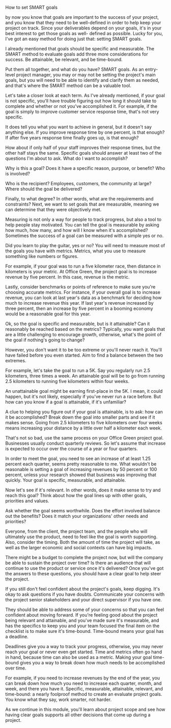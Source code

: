How to set SMART goals


by now you know that goals are important to the success of your project, and you know that they need to be well-defined in order to help keep your project on track. Since 
your deliverables depend on your goals, it's in your best interest to get those goals as well- defined as possible. Lucky for you, I've got an easy method for doing just that:
setting SMART goals. 

I already mentioned that goals should be specific and measurable. The SMART method to evaluate goals add three more considerations for success. Be attainable, be relevant, 
and be time-bound.

Put them all together, and what do you have? SMART goals. As an entry-level project manager, you may or may not be setting the project's main goals, but you will need to be
able to identify and clarify them as needed, and that's where the SMART method can be a valuable tool.

Let's take a closer look at each term. As I've already mentioned, if your goal is not specific, you'll have trouble figuring out how long it should take to complete and whether
or not you've accomplished it. For example, if the goal is simply to improve customer service response time, that's not very specific.

It does tell you what you want to achieve in general, but it doesn't say anything else. If you improve response time by one percent, is that enough? If after five years response
time finally goes up, is that enough? 

How about if only half of your staff improves their response times, but the other half stays the same. Specific goals should answer at least two of the questions I'm about to
ask. What do I want to accomplish?

Why is this a goal? Does it have a specific reason, purpose, or benefit? Who is involved?

Who is the recipient? Employees, customers, the community at large? Where should the goal be delivered?

Finally, to what degree? In other words, what are the requirements and constraints? Next, we want to set goals that are measurable, meaning we can determine that they were
objectively met.

Measuring is not only a way for people to track progress, but also a tool to help people stay motivated. You can tell the goal is measurable by asking how much, how many, and
how will I know when it's accomplished? Sometimes the success of a goal can be measured with a simple yes or no. 

Did you learn to play the guitar, yes or no? You will need to measure most of the goals you have with metrics. Metrics, what you use to measure something like numbers or 
figures.

For example, if your goal was to run a five kilometer race, then distance in kilometers is your metric. At Office Green, the project goal is to increase revenue by five
percent. In this case, revenue is the metric.

Lastly, consider benchmarks or points of reference to make sure you're choosing accurate metrics. For instance, if your overall goal is to increase revenue, you can look at
last year's data as a benchmark for deciding how much to increase revenue this year. If last year's revenue increased by three percent, then an increase by five percent in 
a booming economy would be a reasonable goal for this year.

Ok, so the goal is specific and measurable, but is it attainable? Can it reasonably be reached based on the metrics? Typically, you want goals that are a little challenging 
to encourage growth, otherwise, what's the point of the goal if nothing's going to change?

However, you don't want it to be too extreme or you'll never reach it. You'll have failed before you even started. Aim to find a balance between the two extremes.

For example, let's take the goal to run a 5K. Say you regularly run 2.5 kilometers, three times a week. An attainable goal will be to go from running 2.5 kilometers to
running five kilometers within four weeks.

An unattainable goal might be earning first-place in the 5K. I mean, it could happen, but it's not likely, especially if you've never run a race before. But how can you know
if a goal is attainable, if it's unfamiliar?

A clue to helping you figure out if your goal is attainable, is to ask: how can it be accomplished? Break down the goal into smaller parts and see if it makes sense. Going 
from 2.5 kilometers to five kilometers over four weeks means increasing your distance by a little over half a kilometer each week. 

That's not so bad, use the same process on your Office Green project goal. Businesses usually conduct quarterly reviews. So let's assume that increase is expected to occur 
over the course of a year or four quarters.

In order to meet the goal, you need to see an increase of at least 1.25 percent each quarter, seems pretty reasonable to me. What wouldn't be reasonable is setting a goal of
increasing revenues by 50 percent or 100 percent, unless your research showed that business was improving that quickly. Your goal is specific, measurable, and attainable.

Now let's see if it's relevant. In other words, does it make sense to try and reach this goal? Think about how the goal lines up with other goals, priorities and values.

Ask whether the goal seems worthwhile. Does the effort involved balance out the benefits? Does it match your organizations' other needs and priorities?

Everyone, from the client, the project team, and the people who will ultimately use the product, need to feel like the goal is worth supporting. Also, consider the timing. 
Both the amount of time the project will take, as well as the larger economic and social contexts can have big impacts.

There might be a budget to complete the project now, but will the company be able to sustain the project over time? Is there an audience that will continue to use the product
or service once it's delivered? Once you've got the answers to these questions, you should have a clear goal to help steer the project.

If you still don't feel confident about the project's goals, keep digging. It's okay to ask questions if you have doubts. Communicate your concerns with the project senior
stakeholders and your direct supervisor if you have one.

They should be able to address some of your concerns so that you can feel confident about moving forward. If you're feeling good about the project being relevant and 
attainable, and you've made sure it's measurable, and has the specifics to keep you and your team focused the final item on the checklist is to make sure it's time-bound.
Time-bound means your goal has a deadline. 

Deadlines give you a way to track your progress, otherwise, you may never reach your goal or never even get started. Time and metrics often go hand in hand, because time can
also be used as a metric. Making your goal time-bound gives you a way to break down how much needs to be accomplished over time. 

For example, if you need to increase revenues by the end of the year, you can break down how much you need to increase each quarter, month, and week, and there you have it.
Specific, measurable, attainable, relevant, and time-bound: a nearly foolproof method to create an evaluate project goals. You know what they say, work smarter, not harder.

As we continue in this module, you'll learn about project scope and see how having clear goals supports all other decisions that come up during a project.
